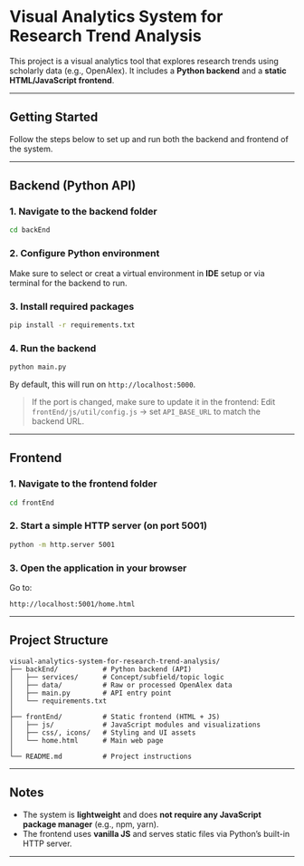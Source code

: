 
# Visual Analytics System for Research Trend Analysis

This project is a visual analytics tool that explores research trends using scholarly data (e.g., OpenAlex). It includes a **Python backend** and a **static HTML/JavaScript frontend**.

---

## Getting Started

Follow the steps below to set up and run both the backend and frontend of the system.

---

## Backend (Python API)

### 1. Navigate to the backend folder
```bash
cd backEnd
````

### 2. Configure Python environment

Make sure to select or creat a virtual environment in **IDE** setup or via terminal for the backend to run.

### 3. Install required packages

```bash
pip install -r requirements.txt
```

### 4. Run the backend

```bash
python main.py
```

By default, this will run on `http://localhost:5000`.

> If the port is changed, make sure to update it in the frontend:
> Edit `frontEnd/js/util/config.js` → set `API_BASE_URL` to match the backend URL.

---

## Frontend

### 1. Navigate to the frontend folder

```bash
cd frontEnd
```

### 2. Start a simple HTTP server (on port 5001)

```bash
python -m http.server 5001
```

### 3. Open the application in your browser

Go to:

```
http://localhost:5001/home.html
```

---

## Project Structure

```
visual-analytics-system-for-research-trend-analysis/
├── backEnd/           # Python backend (API)
│   ├── services/      # Concept/subfield/topic logic
│   ├── data/          # Raw or processed OpenAlex data
│   ├── main.py        # API entry point
│   └── requirements.txt
│
├── frontEnd/          # Static frontend (HTML + JS)
│   ├── js/            # JavaScript modules and visualizations
│   ├── css/, icons/   # Styling and UI assets
│   └── home.html      # Main web page
│
└── README.md          # Project instructions
```

---

## Notes

* The system is **lightweight** and does **not require any JavaScript package manager** (e.g., npm, yarn).
* The frontend uses **vanilla JS** and serves static files via Python’s built-in HTTP server.

---
